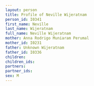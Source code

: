 ```yaml
---
layout: person
title: Profile of Neville Wijeratnam
person_id: I0341
first_name: Neville
last_name: Wijeratnam
full_name: Neville Wijeratnam
mother: Anna Rodrigo Muniaram Perumal
mother_id: I0231
father: Unknown Wijeratnam
father_id: I0336
children:
children_ids:
partners:
partner_ids:
sex: M
---
```


